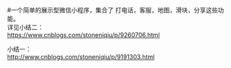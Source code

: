  
#一个简单的展示型微信小程序，集合了 打电话，客服，地图，滑块，分享这些功能。 <br/>
详见小结二：<br/>
https://www.cnblogs.com/stoneniqiu/p/9260706.html  

小结一：<br/>
http://www.cnblogs.com/stoneniqiu/p/9191303.html

 